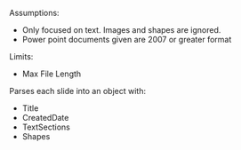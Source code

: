 Assumptions:

- Only focused on text. Images and shapes are ignored.
- Power point documents given are 2007 or greater format

Limits:

- Max File Length


Parses each slide into an object with:

- Title
- CreatedDate
- TextSections
- Shapes